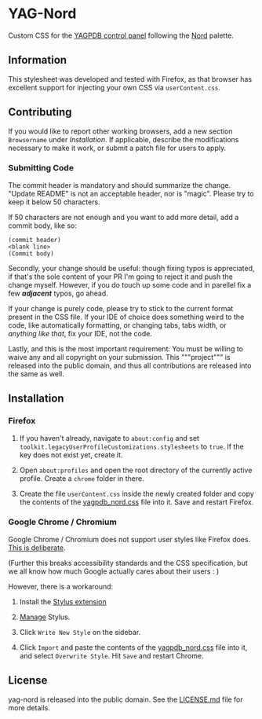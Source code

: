 # YAG-Nord

Custom CSS for the [YAGPDB control panel](https://yagpdb.xyz/manage)
following the [Nord](https://www.nordtheme.com/docs/colors-and-palettes/) palette.

## Information

This stylesheet was developed and tested with Firefox, as that browser has
excellent support for injecting your own CSS via `userContent.css`.

## Contributing

If you would like to report other working browsers, add a new section
`Browsername` under *Installation*. If applicable, describe the modifications
necessary to make it work, or submit a patch file for users to apply.

### Submitting Code

The commit header is mandatory and should summarize the change. "Update README"
is not an acceptable header, nor is "magic". Please try to keep it below 50
characters.

If 50 characters are not enough and you want to add more detail, add a commit
body, like so:

```
(commit header)
<blank line>
(Commit body)
```

Secondly, your change should be useful: though fixing typos is appreciated, if
that's the sole content of your PR I'm going to reject it and push the change
myself. However, if you do touch up some code and in parellel fix a few
***adjacent*** typos, go ahead.

If your change is purely code, please try to stick to the current format present
in the CSS file. If your IDE of choice does something weird to the code,
like automatically formatting, or changing tabs, tabs width, or *anything like
that*, fix your IDE, not the code.

Lastly, and this is the most important requirement: You must be willing to waive
any and all copyright on your submission. This """project""" is released into
the public domain, and thus all contributions are released into the same as well.

## Installation

### Firefox

1. If you haven't already, navigate to `about:config` and set
`toolkit.legacyUserProfileCustomizations.stylesheets` to `true`. If the key does
not exist yet, create it.

2. Open `about:profiles` and open the root directory of the currently active
   profile. Create a `chrome` folder in there.

3. Create the file `userContent.css` inside the newly created folder and copy
   the contents of the [yagpdb_nord.css](yagpdb_nord.css) file into it. Save and
   restart Firefox.

### Google Chrome / Chromium

Google Chrome / Chromium does not support user styles like Firefox does.
[This is deliberate](https://bugs.chromium.org/p/chromium/issues/detail?id=347016).

(Further this breaks accessibility standards and the CSS specification,
but we all know how much Google actually cares about their users : )

However, there is a workaround:

1. Install the [Stylus extension](https://chrome.google.com/webstore/detail/stylus/clngdbkpkpeebahjckkjfobafhncgmne)

2. [Manage](chrome-extension://clngdbkpkpeebahjckkjfobafhncgmne/manage.html) Stylus.

3. Click `Write New Style` on the sidebar.

4. Click `Import` and paste the contents of the [yagpdb_nord.css](yagpdb_nord.css)
    file into it, and select `Overwrite Style`. Hit `Save` and restart Chrome.

## License

yag-nord is released into the public domain. See the [LICENSE.md](LICENSE.md)
file for more details.
